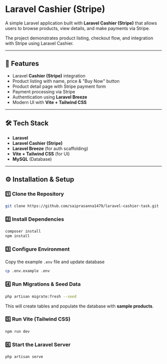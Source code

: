 # Laravel Cashier (Stripe) 

A simple Laravel application built with **Laravel Cashier (Stripe)** that allows users to browse products, view details, and make payments via Stripe.  

The project demonstrates product listing, checkout flow, and integration with Stripe using Laravel Cashier.  

---

## 🚀 Features  

- Laravel **Cashier (Stripe)** integration  
- Product listing with name, price & "Buy Now" button  
- Product detail page with Stripe payment form  
- Payment processing via Stripe  
- Authentication using **Laravel Breeze**  
- Modern UI with **Vite + Tailwind CSS**  

---

## 🛠️ Tech Stack  

- **Laravel** 
- **Laravel Cashier (Stripe)**  
- **Laravel Breeze** (for auth scaffolding)  
- **Vite + Tailwind CSS** (for UI)  
- **MySQL** (Database)  

---

## ⚙️ Installation & Setup  

### 1️⃣ Clone the Repository  
```bash
git clone https://github.com/saiprasanna1479/laravel-cashier-task.git
```

### 2️⃣ Install Dependencies  
```bash
composer install
npm install
```

### 3️⃣ Configure Environment  
Copy the example `.env` file and update database   

```bash
cp .env.example .env
```



### 4️⃣ Run Migrations & Seed Data  
```bash
php artisan migrate:fresh --seed
```

This will create tables and populate the database with **sample products**.  

### 5️⃣ Run Vite (Tailwind CSS)  
```bash
npm run dev
```

### 6️⃣ Start the Laravel Server  
```bash
php artisan serve
```

